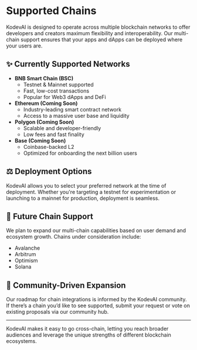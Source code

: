 # Supported Chains

KodevAI is designed to operate across multiple blockchain networks to offer developers and creators maximum flexibility and interoperability. Our multi-chain support ensures that your apps and dApps can be deployed where your users are.

## ✨ Currently Supported Networks

* **BNB Smart Chain (BSC)**
  * Testnet & Mainnet supported
  * Fast, low-cost transactions
  * Popular for Web3 dApps and DeFi
* **Ethereum (Coming Soon)**
  * Industry-leading smart contract network
  * Access to a massive user base and liquidity
* **Polygon (Coming Soon)**
  * Scalable and developer-friendly
  * Low fees and fast finality
* **Base (Coming Soon)**
  * Coinbase-backed L2
  * Optimized for onboarding the next billion users

## ⚖️ Deployment Options

KodevAI allows you to select your preferred network at the time of deployment. Whether you're targeting a testnet for experimentation or launching to a mainnet for production, deployment is seamless.

## 🔎 Future Chain Support

We plan to expand our multi-chain capabilities based on user demand and ecosystem growth. Chains under consideration include:

* Avalanche
* Arbitrum
* Optimism
* Solana

## 📢 Community-Driven Expansion

Our roadmap for chain integrations is informed by the KodevAI community. If there’s a chain you’d like to see supported, submit your request or vote on existing proposals via our community hub.

***

KodevAI makes it easy to go cross-chain, letting you reach broader audiences and leverage the unique strengths of different blockchain ecosystems.
